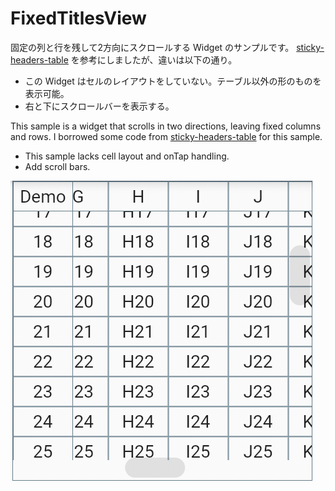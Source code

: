 # FixedTitlesView

固定の列と行を残して2方向にスクロールする Widget のサンプルです。
[sticky-headers-table](https://github.com/AlexBacich/sticky-headers-table)
を参考にしましたが、違いは以下の通り。

- この Widget はセルのレイアウトをしていない。テーブル以外の形のものを表示可能。
- 右と下にスクロールバーを表示する。

This sample is
a widget that scrolls in two directions, leaving fixed columns and rows. I borrowed some code from [sticky-headers-table](https://github.com/AlexBacich/sticky-headers-table) for this sample.

- This sample lacks cell layout and onTap handling.
- Add scroll bars.

![](fixedtitlesview.png)
